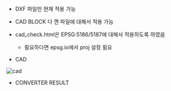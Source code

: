 * DXF 파일만 현재 적용 가능
* CAD BLOCK 다 깬 파일에 대해서 적용 가능
* cad_check.html은 EPSG:5186/5187에 대해서 적용하도록 하였음
  - 필요하다면 epsg.io에서 proj 설정 필요

* CAD

![cad](https://user-images.githubusercontent.com/26485439/141417962-b940691e-04f6-44db-b1f2-177f9a4ab35e.PNG)

* CONVERTER RESULT


